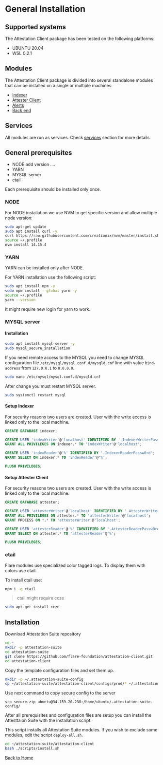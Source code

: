 # General Installation

## Supported systems

The Attestation Client package has been tested on the following platforms:

- UBUNTU 20.04
- WSL 0.2.1

## Modules

The Attestation Client package is divided into several standalone modules that can be installed on a single or multiple machines:

- [Indexer](./indexer-installation.md)
- [Attester Client](./attester-client-installation.md)
- [Alerts](./alerts-installation.md)
- [Back end](./backend-installation.md)


## Services

All modules are run as services. Check [services](services.md) section for more details.

## General prerequisites

- NODE add version ....
- YARN
- MYSQL server
- ctail

Each prerequisite should be installed only once.

### NODE

For NODE installation we use NVM to get specific version and allow multiple node version:

``` bash
sudo apt-get update
sudo apt install curl -y
curl https://raw.githubusercontent.com/creationix/nvm/master/install.sh | bash
source ~/.profile 
nvm install 14.15.4
```

### YARN

YARN can be installed only after NODE.

For YARN installation use the following script:

``` bash
sudo apt install npm -y
sudo npm install --global yarn -y
source ~/.profile 
yarn --version
```

It might require new login for yarn to work.

### MYSQL server

#### Installation
```` bash
sudo apt install mysql-server -y
sudo mysql_secure_installation
````

If you need remote access to the MYSQL you need to change MYSQL configuration file `/etc/mysql/mysql.conf.d/mysqld.cnf` line with value `bind-address` from `127.0.0.1` to `0.0.0.0`.
``` bash
sudo nano /etc/mysql/mysql.conf.d/mysqld.cnf
```

After change you must restart MYSQL server.
``` bash
sudo systemctl restart mysql
```

#### Setup Indexer

For security reasons two users are created. User with the write access is linked only to the local machine.

``` sql
CREATE DATABASE indexer;

CREATE USER 'indexWriter'@'localhost' IDENTIFIED BY '.IndexerWriterPassw0rd';
GRANT ALL PRIVILEGES ON indexer.* TO 'indexWriter'@'localhost';

CREATE USER 'indexReader'@'%' IDENTIFIED BY '.IndexerReaderPassw0rd';
GRANT SELECT ON indexer.* TO 'indexReader'@'%';

FLUSH PRIVILEGES;
```

#### Setup Attester Client

For security reasons two users are created. User with the write access is linked only to the local machine.

``` sql
CREATE DATABASE attester;

CREATE USER 'attesterWriter'@'localhost' IDENTIFIED BY '.AttesterWriterPassw0rd';
GRANT ALL PRIVILEGES ON attester.* TO 'attesterWriter'@'localhost';
GRANT PROCESS ON *.* TO 'attesterWriter'@'localhost';

CREATE USER 'attesterReader'@'%' IDENTIFIED BY '.AttesterReaderPassw0rd';
GRANT SELECT ON attester.* TO 'attesterReader'@'%';

FLUSH PRIVILEGES;
```

### ctail

Flare modules use specialized color tagged logs. To display them with colors use ctail.

To install ctail use:

``` bash
npm i -g ctail
```

> ctail might require ccze
``` bash
sudo apt-get install ccze
```


## Installation

Download Attestation Suite repository

``` bash
cd ~
mkdir -p attestation-suite
cd attestation-suite
git clone https://github.com/flare-foundation/attestation-client.git
cd attestation-client
```

Copy the template configuration files and set them up.

``` bash
mkdir -p ~/.attestation-suite-config
cp ~/attestation-suite/attestation-client/configs/prod/* ~/.attestation-suite-config

```

Use next command to copy secure config to the server
```
scp secure.zip ubuntu@34.159.20.238:/home/ubuntu/.attestation-suite-config/
```

After all prerequisites and configuration files are setup you can install the Attesttaion Suite with the installation script:

This script installs all Attestation Suite modules. If you wish to exclude some modules, edit the script `deploy-all.sh`.

``` bash
cd ~/attestation-suite/attestation-client
bash ./scripts/install.sh

```

[Back to Home](./../README.md)
